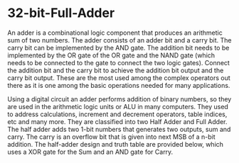 # 32-bit-Full-Adder

An adder is a combinational logic component that produces an arithmetic sum of two numbers. The adder consists of an adder bit and a carry bit. The carry bit can be implemented by the AND gate. The addition bit needs to be implemented by the OR gate of the OR gate and the NAND gate (which needs to be connected to the gate to connect the two logic gates). Connect the addition bit and the carry bit to achieve the addition bit output and the carry bit output. These are the most used among the complex operators out there as it is one among the basic operations needed for many applications.


Using a digital circuit an adder performs addition of binary numbers, so they are used in the arithmetic logic units or ALU in many computers. They used to address calculations, increment and decrement operators, table indices, etc and many more. They are classified into two Half Adder and Full Adder. The half adder adds two 1-bit numbers that generates two outputs, sum and carry. The carry is an overflow bit that is given into next MSB of a n-bit addition. The half-adder design and truth table are provided below, which uses a XOR gate for the Sum and an AND gate for Carry.
